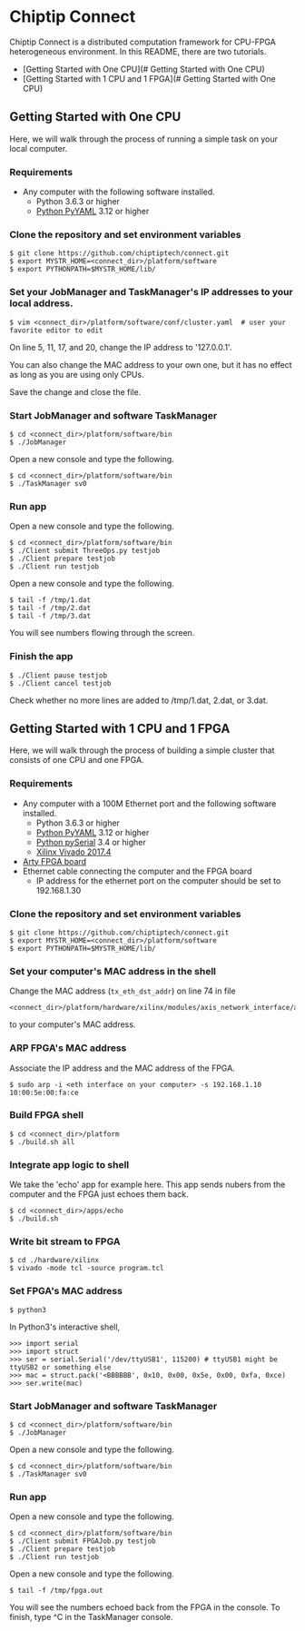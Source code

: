 # Chiptip Connect
Chiptip Connect is a distributed computation framework for CPU-FPGA heterogeneous environment.
In this README, there are two tutorials.
- [Getting Started with One CPU](# Getting Started with One CPU)
- [Getting Started with 1 CPU and 1 FPGA](# Getting Started with One CPU)

## Getting Started with One CPU

Here, we will walk through the process of running a simple task on your local computer.

### Requirements
* Any computer with the following software installed.
  * Python 3.6.3 or higher
  * [Python PyYAML](https://pypi.python.org/pypi/PyYAML) 3.12 or higher

### Clone the repository and set environment variables
```
$ git clone https://github.com/chiptiptech/connect.git
$ export MYSTR_HOME=<connect_dir>/platform/software
$ export PYTHONPATH=$MYSTR_HOME/lib/
```

### Set your JobManager and TaskManager's IP addresses to your local address.

```
$ vim <connect_dir>/platform/software/conf/cluster.yaml  # user your favorite editor to edit
```
On line 5, 11, 17, and 20, change the IP address to '127.0.0.1'.

You can also change the MAC address to your own one, but it has no effect as long as you are using only CPUs.

Save the change and close the file.

### Start JobManager and software TaskManager
```
$ cd <connect_dir>/platform/software/bin
$ ./JobManager
```

Open a new console and type the following.
```
$ cd <connect_dir>/platform/software/bin
$ ./TaskManager sv0
```

### Run app
Open a new console and type the following.
```
$ cd <connect_dir>/platform/software/bin
$ ./Client submit ThreeOps.py testjob
$ ./Client prepare testjob
$ ./Client run testjob
```

Open a new console and type the following.
```
$ tail -f /tmp/1.dat
$ tail -f /tmp/2.dat
$ tail -f /tmp/3.dat
```
You will see numbers flowing through the screen.

### Finish the app
```
$ ./Client pause testjob
$ ./Client cancel testjob
```
Check whether no more lines are added to /tmp/1.dat, 2.dat, or 3.dat.

## Getting Started with 1 CPU and 1 FPGA

Here, we will walk through the process of building a simple cluster that consists of one CPU and one FPGA.

### Requirements
* Any computer with a 100M Ethernet port and the following software installed.
  * Python 3.6.3 or higher
  * [Python PyYAML](https://pypi.python.org/pypi/PyYAML) 3.12 or higher
  * [Python pySerial](https://pypi.python.org/pypi/pyserial) 3.4 or higher
  * [Xilinx Vivado 2017.4](https://www.xilinx.com/support/download/index.html/content/xilinx/en/downloadNav/vivado-design-tools/2017-4.html)
* [Arty FPGA board](https://reference.digilentinc.com/reference/programmable-logic/arty/start)
* Ethernet cable connecting the computer and the FPGA board
  * IP address for the ethernet port on the computer should be set to 192.168.1.30

### Clone the repository and set environment variables
```
$ git clone https://github.com/chiptiptech/connect.git
$ export MYSTR_HOME=<connect_dir>/platform/software
$ export PYTHONPATH=$MYSTR_HOME/lib/
```

### Set your computer's MAC address in the shell
Change the MAC address (`tx_eth_dst_addr`) on line 74 in file
```
<connect_dir>/platform/hardware/xilinx/modules/axis_network_interface/axis_network_interface.cpp
```
to your computer's MAC address.

### ARP FPGA's MAC address
Associate the IP address and the MAC address of the FPGA.
```
$ sudo arp -i <eth interface on your computer> -s 192.168.1.10 10:00:5e:00:fa:ce
```

### Build FPGA shell
```
$ cd <connect_dir>/platform
$ ./build.sh all
```

### Integrate app logic to shell
We take the 'echo' app for example here. This app sends nubers from the computer and the FPGA just echoes them back.
```
$ cd <connect_dir>/apps/echo
$ ./build.sh
```

### Write bit stream to FPGA
```
$ cd ./hardware/xilinx
$ vivado -mode tcl -source program.tcl
```

### Set FPGA's MAC address
```
$ python3
```
In Python3's interactive shell,
```
>>> import serial
>>> import struct
>>> ser = serial.Serial('/dev/ttyUSB1', 115200) # ttyUSB1 might be ttyUSB2 or something else
>>> mac = struct.pack('<BBBBBB', 0x10, 0x00, 0x5e, 0x00, 0xfa, 0xce)
>>> ser.write(mac)
```

### Start JobManager and software TaskManager
```
$ cd <connect_dir>/platform/software/bin
$ ./JobManager
```

Open a new console and type the following.
```
$ cd <connect_dir>/platform/software/bin
$ ./TaskManager sv0
```

### Run app
Open a new console and type the following.
```
$ cd <connect_dir>/platform/software/bin
$ ./Client submit FPGAJob.py testjob
$ ./Client prepare testjob
$ ./Client run testjob
```

Open a new console and type the following.
```
$ tail -f /tmp/fpga.out
```
You will see the numbers echoed back from the FPGA in the console. To finish, type ^C in the TaskManager console.
